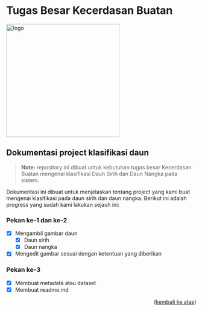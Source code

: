 <div id="top"></div>

# Tugas Besar Kecerdasan Buatan

<img src="http://mypy-lang.org/static/mypy_light.svg" alt="logo" width="300px"/>

## Dokumentasi project klasifikasi daun

> **Note:** repository ini dibuat untuk kebutuhan tugas besar Kecerdasan Buatan mengenai klasifikasi Daun Sirih dan Daun Nangka pada sistem.

Dokumentasi ini dibuat untuk menjelaskan tentang project yang kami buat mengenai klasifikasi pada daun sirih dan daun nangka. Berikut ini adalah progress yang sudah kami lakukan sejauh ini:

### Pekan ke-1 dan ke-2
 * [x] Mengambil gambar daun
    * [x] Daun sirih
    * [x] Daun nangka
 * [x] Mengedit gambar sesuai dengan ketentuan yang diberikan

### Pekan ke-3
 * [x] Membuat metadata atau dataset
 * [x] Membuat readme.md

 <p align="right">(<a href="#top">kembali ke atas</a>)</p>